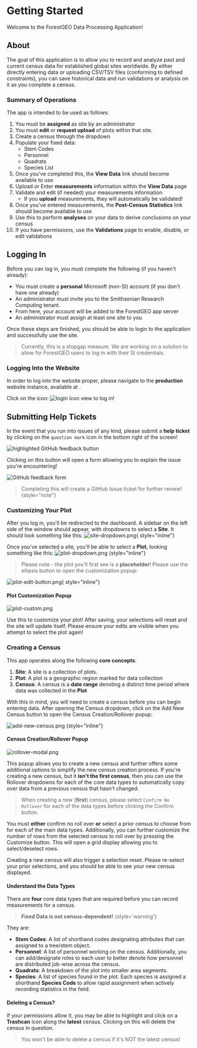 # Getting Started

Welcome to the ForestGEO Data Processing Application!

## About

The goal of this application is to allow you to record and analyze past and current census data for established global
sites worldwide. By either directly entering data or uploading CSV/TSV files (conforming to defined constraints), you
can save historical data and run validations or analysis on it as you complete a census.

### Summary of Operations

The app is intended to be used as follows:

1. You must be **assigned** as site by an administrator
2. You must **edit** or **request upload** of plots within that site.
3. Create a census through the dropdown
4. Populate your fixed data:
    - Stem Codes
    - Personnel
    - Quadrats
    - Species List
5. Once you've completed this, the **View Data** link should become available to use
6. Upload or Enter **measurements** information within the **View Data** page
7. Validate and edit (if needed) your measurements information
    - If you **upload** measurements, they will automatically be validated!
8. Once you've entered measurements, the **Post-Census Statistics** link should become available to use
9. Use this to perform **analyses** on your data to derive conclusions on your census
10. If you have permissions, use the **Validations** page to enable, disable, or edit validations

## Logging In

Before you can log in, you must complete the following (if you haven't already):

- You must create a **personal** Microsoft (non-SI) account (if you don't have one already)
- An administrator must invite you to the Smithsonian Research Computing tenant.
- From here, your account will be added to the ForestGEO app server
- An administrator must assign at least one site to you

Once these steps are finished, you should be able to login to the application and successfully use the site.

> Currently, this is a stopgap measure. We are working on a solution to allow for ForestGEO users to log in with their
> SI credentials.

### Logging Into the Website

In order to log into the website proper, please navigate to the **production** website instance, available
at [](https://forestgeo-livesite.azurewebsites.net).

Click on the icon: ![login icon view](mui-login-icon.svg) to log in!

## Submitting Help Tickets

In the event that you run into issues of any kind, please submit a **help ticket** by clicking on the `question mark`
icon in the bottom right of the screen!

![highlighted GitHub feedback button](github-feedback-button.jpg)

Clicking on this button will open a form allowing you to explain the issue you're encountering!

![GitHub feedback form](github-feedback-form.png)

> Completing this will create a GitHub Issue ticket for further review!
> {style="note"}

### Customizing Your Plot

After you log in, you'll be redirected to the dashboard. A sidebar on the left side of the window should appear, with
dropdowns to select a **Site**. It should look something like this:
![site-dropdown.png](site-dropdown.png){ style="inline"}

Once you've selected a site, you'll be able to select a **Plot**, looking something like this:
![plot-dropdown.png](plot-dropdown.png) {style="inline"}

> Please note - the plot you'll first see is a **placeholder**! Please use the ellipsis button to open the customization
> popup:

![plot-edit-button.png](plot-edit-button.png){ style="inline"}

#### Plot Customization Popup

![plot-custom.png](plot-custom.png)

Use this to customize your plot! After saving, your selections will reset and the site will update itself. Please ensure
your edits are visible when you attempt to select the plot again!

### Creating a Census

This app operates along the following **core concepts**:

1. **Site**: A site is a collection of plots.
2. **Plot**: A plot is a geographic region marked for data collection
3. **Census**: A census is a **date range** denoting a distinct time period where data was collected in the **Plot**

With this in mind, you will need to create a census before you can begin entering data. After opening the Census
dropdown, click on the Add New Census button to open the Census Creation/Rollover popup:

![add-new-census.png](add-new-census.png) {style="inline"}

#### Census Creation/Rollover Popup

![rollover-modal.png](rollover-modal.png)

This popup allows you to create a new census and further offers some additional options to simplify the new census
creation process. If you're creating a new census, but it **isn't the first census**, then you can use the Rollover
dropdowns for each of the core data types to automatically copy over data from a previous census that hasn't changed.

> When creating a new (**first**) census, please select `Confirm No Rollover` for each of the data types before clicking
> the Confirm button.

You must **either** confirm no roll over **or** select a prior census to choose from for each of the main data types.
Additionally, you can further customize the number of rows from the selected census to roll over by pressing the
Customize button. This will open a grid display allowing you to select/deselect rows.

Creating a new census will also trigger a selection reset. Please re-select your prior selections, and you should be
able to see your new census displayed.

#### Understand the Data Types

There are **four** core data types that are required before you can record measurements for a census.

> **Fixed Data is not census-dependent!**
> {style='warning'}

They are:

- **Stem Codes**: A list of shorthand codes designating attributes that can assigned to a tree/stem object.
- **Personnel**: A list of personnel working on the census. Additionally, you can add/designate roles to each user to
  better denote how personnel are distributed job-wise across the census.
- **Quadrats**: A breakdown of the plot into smaller area segments.
- **Species**: A list of species found in the plot. Each species is assigned a shorthand **Species Code** to allow rapid
  assignment when actively recording statistics in the field.

#### Deleting a Census?

If your permissions allow it, you may be able to highlight and click on a **Trashcan** icon along the **latest** census.
Clicking on this will delete the census in question.

> You won't be able to delete a census if it's NOT the latest census!
